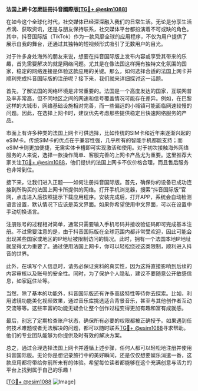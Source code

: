 **法国上網卡怎麽註冊抖音國際版[[TG💪+ @esim1088](https://t.me/s/esim1088)]**

在如今这个全球化时代，社交媒体已经深深融入我们的日常生活。无论是分享生活点滴、获取资讯，还是与朋友保持联系，社交媒体平台都扮演着不可或缺的角色。其中，抖音国际版（TikTok）作为一款风靡全球的应用程序，不仅为用户提供了展示自我的舞台，还通过其独特的短视频形式吸引了无数用户的目光。

对于许多身处海外的朋友来说，想要在抖音国际版上发布内容或享受其带来的乐趣，首先需要解决的就是网络问题。尤其是在像法国这样拥有独特文化氛围的国家，稳定的网络连接是体验这款应用的关键。那么，如何选择合适的法国上网卡并顺利完成抖音国际版的注册呢？接下来，我们就来详细探讨这一话题。

首先，了解法国的网络环境是非常重要的。法国是一个高度发达的国家，互联网普及率非常高，但不同地区之间的网速和信号覆盖情况可能存在差异。例如，在巴黎这样的大城市，网络基础设施相对完善，而一些偏远的小城镇可能面临网速较慢的问题。因此，在选择上网卡时，建议优先考虑那些提供稳定且快速网络服务的产品。

市面上有许多种类的法国上网卡可供选择，比如传统的SIM卡和近年来逐渐兴起的eSIM卡。传统SIM卡的优点在于兼容性强，几乎所有的智能手机都能支持；而eSIM卡则更加便捷，无需实体卡槽即可实现激活和使用。对于初次接触海外网络服务的人来说，选择一款操作简单、客服完善的上网卡产品尤为重要。这里推荐大家关注[TG💪+ @esim1088](https://t.me/s/esim1088)，他们提供的法国上网卡不仅价格合理，而且售后服务也非常到位。

接下来，让我们进入正题——如何注册抖音国际版。首先，确保你的设备已成功连接到所购买的法国上网卡所提供的网络。打开手机浏览器，搜索“抖音国际版”官网，点击进入后按照提示下载应用程序。安装完成后，打开APP，系统会自动检测语言设置，默认情况下应该是英文界面。如果你希望使用中文界面，可以在设置中手动切换语言。

注册账号的过程相对简单，通常只需要输入手机号码并接收验证码即可完成基本注册。不过需要注意的是，由于抖音国际版在全球范围内都非常受欢迎，因此可能会出现某些国家或地区的IP地址被限制访问的情况。此时，拥有一个法国本地IP地址就显得尤为重要了。通过使用法国上网卡，你可以轻松绕过这类限制，顺利进入抖音的世界。

此外，在填写个人信息时，请务必保证资料的真实性，因为这将直接影响到后续的内容审核以及账号的安全性。同时，为了保护个人隐私，建议不要随意公开敏感信息，如家庭住址等。

当然，除了基本的功能外，抖音国际版还有许多高级特性等待你去探索。比如，利用滤镜功能美化视频效果，通过音乐库挑选适合背景音乐，甚至与其他创作者互动交流等等。这些丰富的功能无疑会让整个创作过程变得更加有趣和富有成就感。

最后，别忘了定期检查账户状态，确保所有必要的权限都被正确授予。如果遇到任何技术难题或者无法解决的问题，都可以随时联系[TG💪+ @esim1088](https://t.me/s/esim1088)寻求帮助。他们的专业团队能够为你提供及时有效的解决方案。

总之，通过合理选择法国上网卡并遵循上述步骤，任何人都可以轻松地注册并使用抖音国际版。无论你是想记录旅行中的美好瞬间，还是仅仅想要娱乐消遣一番，这款应用都将带给你前所未有的体验。希望每位读者都能够在这个充满创意与活力的平台上找到属于自己的乐趣！

[[TG💪+ @esim1088](https://t.me/s/esim1088) ![Image](https://i.postimg.cc/4NQfJmqS/Snipaste-2025-05-13-00-14-12.png)]